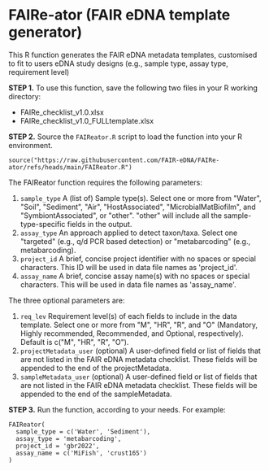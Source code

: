 # FAIRe-ator (FAIR eDNA template generator)
This R function generates the FAIR eDNA metadata templates, customised to fit to users eDNA study designs (e.g., sample type, assay type, requirement level)

**STEP 1.** To use this function, save the following two files in your R working directory:

- FAIRe_checklist_v1.0.xlsx
- FAIRe_checklist_v1.0_FULLtemplate.xlsx

**STEP 2.** Source the `FAIReator.R` script to load the function into your R environment.

```
source("https://raw.githubusercontent.com/FAIR-eDNA/FAIRe-ator/refs/heads/main/FAIReator.R")

```

The FAIReator function requires the following parameters:

1. `sample_type` A (list of) Sample type(s). Select one or more from "Water", "Soil", "Sediment", "Air", "HostAssociated", "MicrobialMatBiofilm", and "SymbiontAssociated", or "other". "other" will include all the sample-type-specific fields in the output. 
1. `assay_type` An approach applied to detect taxon/taxa. Select one "targeted" (e.g., q/d PCR based detection) or "metabarcoding" (e.g., metabarcoding).
1. `project_id` A brief, concise project identifier with no spaces or special characters. This ID will be used in data file names as 'project_id'.
1. `assay_name` A brief, concise assay name(s) with no spaces or special characters. This will be used in data file names as 'assay_name'. 

The three optional parameters are:

1. `req_lev` Requirement level(s) of each fields to include in the data template. Select one or more from "M", "HR", "R", and "O" (Mandatory, Highly recommended, Recommended, and Optional, respectively). Default is c("M", "HR", "R", "O").
1. `projectMetadata_user` (optional) A user-defined field or list of fields that are not listed in the FAIR eDNA metadata checklist. These fields will be appended to the end of the projectMetadata.
1. `sampleMetadata_user` (optional) A user-defined field or list of fields that are not listed in the FAIR eDNA metadata checklist. These fields will be appended to the end of the sampleMetadata.


**STEP 3.** Run the function, according to your needs. For example:


```
FAIReator(
  sample_type = c('Water', 'Sediment'),
  assay_type = 'metabarcoding',
  project_id = 'gbr2022',
  assay_name = c('MiFish', 'crust16S')
)
                   
```
